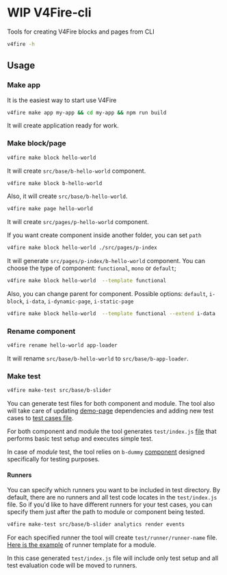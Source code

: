 # WIP V4Fire-cli

Tools for creating V4Fire blocks and pages from CLI

```bash
v4fire -h
```

## Usage

### Make app

It is the easiest way to start use V4Fire

```bash
v4fire make app my-app && cd my-app && npm run build
```

It will create application ready for work.

### Make block/page

```bash
v4fire make block hello-world
```

It will create `src/base/b-hello-world` component.

```bash
v4fire make block b-hello-world
```

Also, it will create `src/base/b-hello-world`.

```bash
v4fire make page hello-world
```

It will create `src/pages/p-hello-world` component.

If you want create component inside another folder, you can set `path`

```bash
v4fire make block hello-world ./src/pages/p-index
```

It will generate `src/pages/p-index/b-hello-world` component.
You can choose the type of component: `functional`, `mono` or `default`;

```bash
v4fire make block hello-world  --template functional
```

Also, you can change parent for component. Possible options: `default`, `i-block`, `i-data`, `i-dynamic-page`, `i-static-page`

```bash
v4fire make block hello-world  --template functional --extend i-data
```

### Rename component

```bash
v4fire rename hello-world app-loader
```

It will rename `src/base/b-hello-world` to `src/base/b-app-loader`.

### Make test

```bash
v4fire make-test src/base/b-slider
```

You can generate test files for both component and module.
The tool also will take care of updating [demo-page](https://github.com/V4Fire/Client/blob/master/src/pages/p-v4-components-demo/index.js)
dependencies and adding new test cases to [test cases file](https://github.com/V4Fire/Client/blob/master/tests/cases.js).

For both component and module the tool generates `test/index.js` [file](src/templates/test/module/simple/index.js)
that performs basic test setup and executes simple test.

In case of _module_ test, the tool relies on `b-dummy` [component](https://github.com/V4Fire/Client/tree/master/src/base/b-dummy)
designed specifically for testing purposes.

#### Runners

You can specify which runners you want to be included in test directory. By default, there are no runners
and all test code locates in the `test/index.js` file. So if you'd like to have different runners for your test cases,
you can specify them just after the path to module or component being tested.

```bash
v4fire make-test src/base/b-slider analytics render events
```

For each specified runner the tool will create `test/runner/runner-name` file. [Here is the example](src/templates/test/module/with-runners/runners/runner.js)
of runner template for a module.

In this case generated `test/index.js` file will include only test setup and all test evaluation code will be moved to runners.
